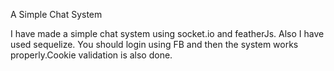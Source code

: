 A Simple Chat System

I have made a simple chat system using socket.io and featherJs. Also I have used sequelize. 
You should login using FB and then the system works properly.Cookie validation is also done.
